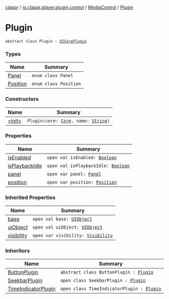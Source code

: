 [clappr](../../../index.md) / [io.clappr.player.plugin.control](../../index.md) / [MediaControl](../index.md) / [Plugin](./index.md)

# Plugin

`abstract class Plugin : `[`UICorePlugin`](../../../io.clappr.player.plugin.core/-u-i-core-plugin/index.md)

### Types

| Name | Summary |
|---|---|
| [Panel](-panel/index.md) | `enum class Panel` |
| [Position](-position/index.md) | `enum class Position` |

### Constructors

| Name | Summary |
|---|---|
| [&lt;init&gt;](-init-.md) | `Plugin(core: `[`Core`](../../../io.clappr.player.components/-core/index.md)`, name: `[`String`](https://kotlinlang.org/api/latest/jvm/stdlib/kotlin/-string/index.html)`)` |

### Properties

| Name | Summary |
|---|---|
| [isEnabled](is-enabled.md) | `open val isEnabled: `[`Boolean`](https://kotlinlang.org/api/latest/jvm/stdlib/kotlin/-boolean/index.html) |
| [isPlaybackIdle](is-playback-idle.md) | `open val isPlaybackIdle: `[`Boolean`](https://kotlinlang.org/api/latest/jvm/stdlib/kotlin/-boolean/index.html) |
| [panel](panel.md) | `open var panel: `[`Panel`](-panel/index.md) |
| [position](position.md) | `open var position: `[`Position`](-position/index.md) |

### Inherited Properties

| Name | Summary |
|---|---|
| [base](../../../io.clappr.player.plugin.core/-u-i-core-plugin/base.md) | `open val base: `[`UIObject`](../../../io.clappr.player.base/-u-i-object/index.md) |
| [uiObject](../../../io.clappr.player.plugin.core/-u-i-core-plugin/ui-object.md) | `open val uiObject: `[`UIObject`](../../../io.clappr.player.base/-u-i-object/index.md) |
| [visibility](../../../io.clappr.player.plugin.core/-u-i-core-plugin/visibility.md) | `open var visibility: `[`Visibility`](../../../io.clappr.player.plugin/-u-i-plugin/-visibility/index.md) |

### Inheritors

| Name | Summary |
|---|---|
| [ButtonPlugin](../../-button-plugin/index.md) | `abstract class ButtonPlugin : `[`Plugin`](./index.md) |
| [SeekbarPlugin](../../-seekbar-plugin/index.md) | `open class SeekbarPlugin : `[`Plugin`](./index.md) |
| [TimeIndicatorPlugin](../../-time-indicator-plugin/index.md) | `open class TimeIndicatorPlugin : `[`Plugin`](./index.md) |
